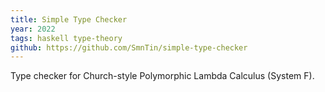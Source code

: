 ```yaml
---
title: Simple Type Checker
year: 2022
tags: haskell type-theory
github: https://github.com/SmnTin/simple-type-checker
---
```


Type checker for Church-style Polymorphic Lambda Calculus (System F).